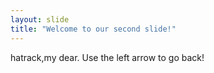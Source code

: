 ```yaml
---
layout: slide
title: "Welcome to our second slide!"
---
```

hatrack,my dear.
Use the left arrow to go back!
